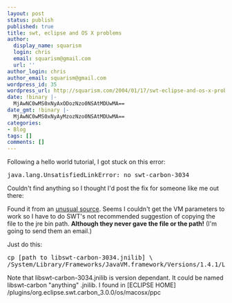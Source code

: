```yaml
---
layout: post
status: publish
published: true
title: swt, eclipse and OS X problems
author:
  display_name: squarism
  login: chris
  email: squarism@gmail.com
  url: ''
author_login: chris
author_email: squarism@gmail.com
wordpress_id: 35
wordpress_url: http://squarism.com/2004/01/17/swt-eclipse-and-os-x-problems/
date: !binary |-
  MjAwNC0wMS0xNyAxODozNzo0NSAtMDUwMA==
date_gmt: !binary |-
  MjAwNC0wMS0xNyAyMzozNzo0NSAtMDUwMA==
categories:
- Blog
tags: []
comments: []
---
```

<p>Following a hello world tutorial, I got stuck on this error:</p>
<pre>
java.lang.UnsatisfiedLinkError: no swt-carbon-3034
</pre></p>
<p>Couldn't find anything so I thought I'd post the fix for someone like me out there:</p>
<p>Found it from an <a href="http://llama.logos.k.u-tokyo.ac.jp/~simokawa/archives/000247.html">unusual source</a>.  Seems I couldn't get the VM parameters to work so I have to do SWT's not recommended suggestion of copying the file to the jre bin path.  <b>Although they never gave the file or the path!</b> (I'm going to send them an email.)</p>
<p>Just do this:</p>
<pre>
cp [path to libswt-carbon-3034.jnilib] \
/System/Library/Frameworks/JavaVM.framework/Versions/1.4.1/Libraries/
</pre></p>
<p>Note that libswt-carbon-3034.jnilib is version dependant.  It could be named libswt-carbon "anything" .jnilib.  I found in [ECLIPSE HOME] /plugins/org.eclipse.swt.carbon_3.0.0/os/macosx/ppc</p>
